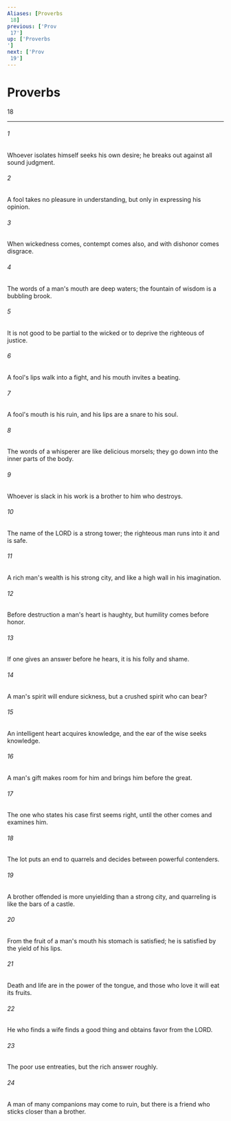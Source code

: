 ```yaml
---
Aliases: [Proverbs 18]
previous: ['Prov 17']
up: ['Proverbs']
next: ['Prov 19']
---
```

# Proverbs 18

***
 

###### 1 
Whoever isolates himself seeks his own desire;  he breaks out against all sound judgment.   

###### 2 
A fool takes no pleasure in understanding,  but only in expressing his opinion.   

###### 3 
When wickedness comes, contempt comes also,  and with dishonor comes disgrace.   

###### 4 
The words of a man's mouth are deep waters;  the fountain of wisdom is a bubbling brook.   

###### 5 
It is not good to be partial to the wicked  or to deprive the righteous of justice.   

###### 6 
A fool's lips walk into a fight,  and his mouth invites a beating.   

###### 7 
A fool's mouth is his ruin,  and his lips are a snare to his soul.   

###### 8 
The words of a whisperer are like delicious morsels;  they go down into the inner parts of the body.   

###### 9 
Whoever is slack in his work  is a brother to him who destroys.   

###### 10 
The name of the LORD is a strong tower;  the righteous man runs into it and is safe.   

###### 11 
A rich man's wealth is his strong city,  and like a high wall in his imagination.   

###### 12 
Before destruction a man's heart is haughty,  but humility comes before honor.   

###### 13 
If one gives an answer before he hears,  it is his folly and shame.   

###### 14 
A man's spirit will endure sickness,  but a crushed spirit who can bear?   

###### 15 
An intelligent heart acquires knowledge,  and the ear of the wise seeks knowledge.   

###### 16 
A man's gift makes room for him  and brings him before the great.   

###### 17 
The one who states his case first seems right,  until the other comes and examines him.   

###### 18 
The lot puts an end to quarrels  and decides between powerful contenders.   

###### 19 
A brother offended is more unyielding than a strong city,  and quarreling is like the bars of a castle.   

###### 20 
From the fruit of a man's mouth his stomach is satisfied;  he is satisfied by the yield of his lips.   

###### 21 
Death and life are in the power of the tongue,  and those who love it will eat its fruits.   

###### 22 
He who finds a wife finds a good thing  and obtains favor from the LORD.   

###### 23 
The poor use entreaties,  but the rich answer roughly.   

###### 24 
A man of many companions may come to ruin,  but there is a friend who sticks closer than a brother.
